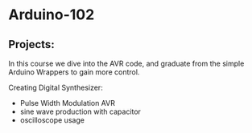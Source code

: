 Arduino-102
===========



Projects:
---------



In this course we dive into the AVR code, and graduate from the simple Arduino Wrappers to gain more control.



Creating Digital Synthesizer:

* Pulse Width Modulation AVR
* sine wave production with capacitor
* oscilloscope usage
